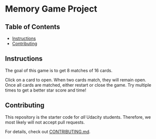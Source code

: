 # Memory Game Project

## Table of Contents

* [Instructions](#instructions)
* [Contributing](#contributing)

## Instructions

The goal of this game is to get 8 matches of 16 cards.

Click on a card to open.
When two cards match, they will remain open.
Once all cards are matched, either restart or close the game.
Try multiple times to get a better star score and time!

## Contributing

This repository is the starter code for _all_ Udacity students. Therefore, we most likely will not accept pull requests.

For details, check out [CONTRIBUTING.md](CONTRIBUTING.md).
